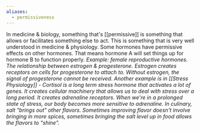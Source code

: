 ```yaml
---
aliases:
  - permissiveness
---
```

In medicine & biology, something that's [[permissive]] is something that allows or facilitates something else to act. This is something that is very well understood in medicine & physiology. Some hormones have permissive effects on other hormones. That means hormone A will set things up for hormone B to function properly.
	*Example: female reproductive hormones. The relationship between estrogen & progesterone. Estrogen creates receptors on cells for progesterone to attach to. Without estrogen, the signal of progesterone cannot be received.
	Another example is in [[Stress Physiology]] - Cortisol is a long term stress hormone that activates a lot of genes. It creates cellular machinery that allows us to deal with stress over a long period. It creates adrenaline receptors. When we're in a prolonged state of stress, our body becomes more sensitive to adrenaline.
	In culinary, salt "brings out" other flavors. Sometimes improving flavor doesn't involve bringing in more spices, sometimes bringing the salt level up in food allows the flavors to "shine".*